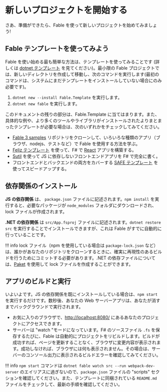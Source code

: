 # 新しいプロジェクトを開始する

さあ、準備ができたら、Fable を使って新しいプロジェクトを始めてみましょう!

## Fable テンプレートを使ってみよう

Fable を使い始める最も簡単な方法は、テンプレートを使ってみることです (詳しくは [dotnet テンプレート](https://docs.microsoft.com/ja-jp/dotnet/core/tools/custom-templates#installing-a-template) を見てください)。最小限の Fable プロジェクトでは、新しいディレクトリを作成して移動し、次のコマンドを実行します(最初のコマンドは、システムにまだテンプレートをインストールしていない場合にのみ必要です)。

1. `dotnet new --install Fable.Template` を実行します。
2. `dotnet new fable` を実行します。

このドキュメントの残りの部分は、Fable.Template に当てはまります。また、具体的な例や、より多くのツールやライブラリがインストールされたよりまとまったテンプレートが必要な場合は、次のいずれかをチェックしてみてください。

- [Fable 3 samples](https://github.com/fable-compiler/fable3-samples) リポジトリをクローンして、いろいろな種類のアプリ（ブラウザ、nodejs、テストなど）で Fable を使用する方法を学ぶ。
- [Feliz テンプレート](https://zaid-ajaj.github.io/Feliz/#/Feliz/ProjectTemplate) を使って、F# で [React](https://reactjs.org/) アプリを構築する。
- [Sutil](https://davedawkins.github.io/Sutil/#documentation-installation) を使って JS に依存しないフロントエンドアプリを F# で完全に書く。
- フロントエンドとバックエンドの両方をカバーする [SAFE テンプレート](https://safe-stack.github.io/docs/quickstart/) を使ってスピードアップする。

## 依存関係のインストール

**JS の依存関係** は、 `package.json` ファイルに記述されます。`npm install` を実行すると、必要なパッケージが `node_modules` フォルダにダウンロードされ、lock ファイルが作成されます。

**.NET の依存関係** は `src/App.fsproj` ファイルに記述されます。`dotnet restore src` を実行することでインストールできますが、これは Fable がすでに自動的に行っていることです。

!!! info
    lock ファイル（npm を使用している場合は `package-lock.json` など）は、誰かがあなたのリポジトリをクローンするときに、確実に再現性のあるビルドを行うためにコミットする必要があります。.NET の依存ファイルについては、[Paket](https://fsprojects.github.io/Paket/) を使用して lock ファイルを作成することができます。

## アプリのビルドと実行

いよいよです。JS の依存関係を既にインストールしている場合は、`npm start` を実行するだけです。数秒後、あなたの Web サーバーアプリは、あなたが消すまでバックグラウンドで実行されます。

- お気に入りのブラウザで、[http://localhost:8080/](http://localhost:8080/) にあるあなたのプロジェクトにアクセスできます。
- サーバーは "watch "モードになっています。F# のソースファイル `.fs` を保存するたびに、Fable は自動的にプロジェクトをリビルドします。ビルドが成功すれば、ページを更新することなく、ブラウザに変更内容が表示されます。成功しなければ、ブラウザには何も表示されません。その場合は、サーバーのコンソール出力に表示されるビルドエラーを確認してみてください。

!!! info
    `npm start` コマンドは `dotnet fable watch src --run webpack-dev-server` のエイリアスに過ぎないので、`package.json` ファイルの "scripts" セクションを確認してください。また、テンプレートに同梱されている `README.md` ファイルをチェックして、最新の手順を確認してください。
